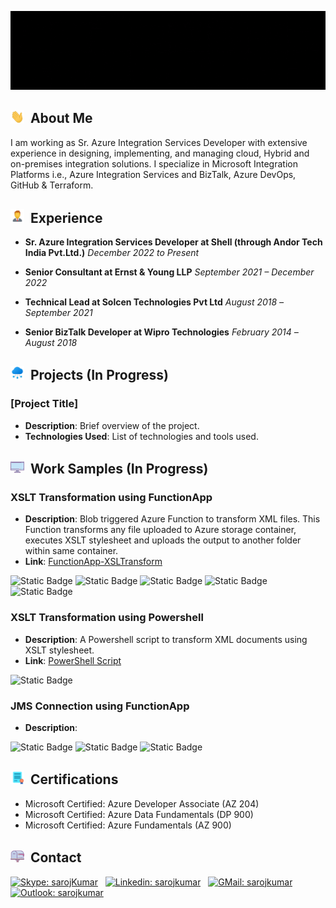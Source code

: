 <!-- # Hi, I'm Saroj Kumar&nbsp;&nbsp;<img src="Images/gif/wave.gif" width="22" alt="Wave" /> -->

![Profile Banner](Images/banner/banner.gif)

## <img src="Images/gif/wave.gif" width="22" alt="Wave" />&nbsp;&nbsp;About Me

I am working as Sr. Azure Integration Services Developer with extensive experience in designing, implementing, and managing cloud, Hybrid and on-premises integration solutions. I specialize in Microsoft Integration Platforms i.e., Azure Integration Services and BizTalk, Azure DevOps, GitHub & Terraform.

<!-- ## <img src="Images/gif/icons8-mind-map.gif" width="22" alt="Wave" />&nbsp;&nbsp;Skills

- **Integration Services**: Azure Logic Apps, Data Factory, API Management, Function App, Durable Function, Service Bus, Event Grid, Storage Account, Key Vault, ARM Template, Application Insights, Log Analytics
- **BizTalk**: Schema, Map, Orchestration, Pipeline Component, BRE, ESB Itinerary, WCF Behavior, Orchestration Extender, Messaging Extender
- **Programming Languages**: C#, PowerShell, SQL, U-SQL, Python (Basics), JavaScript
- **Databases**: SQL Server, Azure SQL Database, Azure Cosmos DB
- **DevOps**: GitHub Actions, Azure DevOps pipelines, Terraform (IAC)
- **Tools**: Visual Studio, Postman, VS Code, Git Bash
- **APIs**: RESTful APIs, OData APIs -->

## <img src="Images/gif/icons8-professional.gif" width="22" />&nbsp;&nbsp;Experience

- **Sr. Azure Integration Services Developer at Shell (through Andor Tech India Pvt.Ltd.)**
  *December 2022 to Present*

- **Senior Consultant at Ernst & Young LLP**
  *September 2021 – December 2022*

- **Technical Lead at Solcen Technologies Pvt Ltd**
  *August 2018 –September 2021*

- **Senior BizTalk Developer at Wipro Technologies**
  *February 2014 –August 2018*

## <img src="Images/gif/icons8-cloud-development.gif" width="22" alt="Wave" />&nbsp;&nbsp;Projects (In Progress)

### [Project Title]
- **Description**: Brief overview of the project.
- **Technologies Used**: List of technologies and tools used.

## <img src="Images/gif/icons8-monitor.gif" width="22" />&nbsp;&nbsp;Work Samples (In Progress)

### XSLT Transformation using FunctionApp
  - **Description**: Blob triggered Azure Function to transform XML files. This Function transforms any file uploaded to Azure storage container, executes XSLT stylesheet and uploads the output to another folder within same container.
  - **Link**: [FunctionApp-XSLTransform](https://github.com/Saroj-kr/FunctionApp-XSLTransform)  

![Static Badge](https://img.shields.io/badge/GitHub-XSLTransform-blue) ![Static Badge](https://img.shields.io/badge/.NET8-green) ![Static Badge](https://img.shields.io/badge/Azure_Function-InProcess-blue) ![Static Badge](https://img.shields.io/badge/Azure_Function-Isolated-blue) ![Static Badge](https://img.shields.io/badge/C%23-grey)

### XSLT Transformation using Powershell
- **Description**: A Powershell script to transform XML documents using XSLT stylesheet.
- **Link**: [PowerShell Script](https://github.com/itssarojkr/Portfolio/tree/master/XSLT-Transform-PSScript)

![Static Badge](https://img.shields.io/badge/PowerShell-blue)

### JMS Connection using FunctionApp
- **Description**: 

![Static Badge](https://img.shields.io/badge/.NET8-green) ![Static Badge](https://img.shields.io/badge/Azure_Function-InProcess-blue) ![Static Badge](https://img.shields.io/badge/C%23-grey)

<!-- ## <img src="Images/gif/icons8-certification.gif" width="22" />&nbsp;&nbsp;Education

- **Certifications**:
  - Microsoft Certified: Azure Developer Associate (AZ 204)
  - Microsoft Certified: Azure Data Fundamentals (DP 900)
  - Microsoft Certified: Azure Fundamentals (AZ 900)
- **Trainings**:
  - Secure storage for Azure Files and Azure Blob Storage
  - Advanced Terraform
  - Postman API Fundamentals Student Expert
  - LFC131: Green Software for Practitioners
- **Degree**:
  - M.S in IT from VIT, Vellore
  - B.S. in IT from Kolhan University, Ranchi -->

## <img src="Images/gif/icons8-certification.gif" width="22" />&nbsp;&nbsp;Certifications
  - Microsoft Certified: Azure Developer Associate (AZ 204)
  - Microsoft Certified: Azure Data Fundamentals (DP 900)
  - Microsoft Certified: Azure Fundamentals (AZ 900)

## <img src="Images/gif/icons8-mailbox.gif" width="22" alt="Wave" />&nbsp;&nbsp;Contact

[![Skype: sarojKumar](https://img.shields.io/badge/Skype-%2300AFF0.svg?style=for-the-badge&logo=Skype&logoColor=white&link=https://join.skype.com/invite/wCj6QgAZhHEN)](https://join.skype.com/invite/wCj6QgAZhHEN)&nbsp;&nbsp;
[![Linkedin: sarojkumar](https://img.shields.io/badge/LinkedIn-0A66C2.svg?style=for-the-badge&logo=LinkedIn&logoColor=white&link=https://www.linkedin.com/in/saroj-kumar-1011)](https://www.linkedin.com/in/saroj-kumar-1011)&nbsp;&nbsp;
[![GMail: sarojkumar](https://img.shields.io/badge/Gmail-EA4335.svg?style=for-the-badge&logo=Gmail&logoColor=white&link=mailto:itssarojkr@gmail.com)](mailto:itssarojkr@gmail.com)&nbsp;&nbsp;
[![Outlook: sarojkumar](https://img.shields.io/badge/Outlook-0078D4?style=for-the-badge&logo=microsoft-outlook&logoColor=white&link=mailto:itssaroj@hotmail.com)](mailto:itssaroj@hotmail.com)
